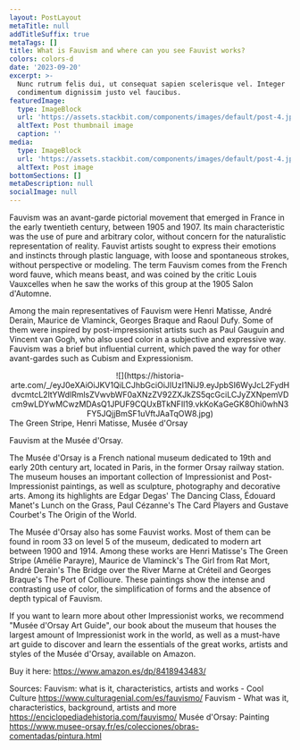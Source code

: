 ```yaml
---
layout: PostLayout
metaTitle: null
addTitleSuffix: true
metaTags: []
title: What is Fauvism and where can you see Fauvist works?
colors: colors-d
date: '2023-09-20'
excerpt: >-
  Nunc rutrum felis dui, ut consequat sapien scelerisque vel. Integer
  condimentum dignissim justo vel faucibus.
featuredImage:
  type: ImageBlock
  url: 'https://assets.stackbit.com/components/images/default/post-4.jpeg'
  altText: Post thumbnail image
  caption: ''
media:
  type: ImageBlock
  url: 'https://assets.stackbit.com/components/images/default/post-4.jpeg'
  altText: Post image
bottomSections: []
metaDescription: null
socialImage: null
---
```

Fauvism was an avant-garde pictorial movement that emerged in France in the early twentieth century, between 1905 and 1907. Its main characteristic was the use of pure and arbitrary color, without concern for the naturalistic representation of reality. Fauvist artists sought to express their emotions and instincts through plastic language, with loose and spontaneous strokes, without perspective or modeling. The term Fauvism comes from the French word fauve, which means beast, and was coined by the critic Louis Vauxcelles when he saw the works of this group at the 1905 Salon d'Automne.

Among the main representatives of Fauvism were Henri Matisse, André Derain, Maurice de Vlaminck, Georges Braque and Raoul Dufy. Some of them were inspired by post-impressionist artists such as Paul Gauguin and Vincent van Gogh, who also used color in a subjective and expressive way. Fauvism was a brief but influential current, which paved the way for other avant-gardes such as Cubism and Expressionism.

<center>![](https://historia-arte.com/_/eyJ0eXAiOiJKV1QiLCJhbGciOiJIUzI1NiJ9.eyJpbSI6WyJcL2FydHdvcmtcL2ltYWdlRmlsZVwvbWF0aXNzZV92ZXJkZS5qcGciLCJyZXNpemVDcm9wLDYwMCwzMDAsQ1JPUF9CQUxBTkNFIl19.vkKoKaGeGK8Ohi0whN3FY5JQjjBmSF1uVftJAaTqOW8.jpg)</center>
The Green Stripe, Henri Matisse, Musée d'Orsay

Fauvism at the Musée d'Orsay.

The Musée d'Orsay is a French national museum dedicated to 19th and early 20th century art, located in Paris, in the former Orsay railway station. The museum houses an important collection of Impressionist and Post-Impressionist paintings, as well as sculpture, photography and decorative arts. Among its highlights are Edgar Degas' The Dancing Class, Édouard Manet's Lunch on the Grass, Paul Cézanne's The Card Players and Gustave Courbet's The Origin of the World.

The Musée d'Orsay also has some Fauvist works. Most of them can be found in room 33 on level 5 of the museum, dedicated to modern art between 1900 and 1914. Among these works are Henri Matisse's The Green Stripe (Amélie Parayre), Maurice de Vlaminck's The Girl from Rat Mort, André Derain's The Bridge over the River Marne at Créteil and Georges Braque's The Port of Collioure. These paintings show the intense and contrasting use of color, the simplification of forms and the absence of depth typical of Fauvism.

If you want to learn more about other Impressionist works, we recommend "Musée d'Orsay Art Guide", our book about the museum that houses the largest amount of Impressionist work in the world, as well as a must-have art guide to discover and learn the essentials of the great works, artists and styles of the Musée d'Orsay, available on Amazon.

Buy it here: https://www.amazon.es/dp/8418943483/



Sources:
Fauvism: what is it, characteristics, artists and works - Cool Culture https://www.culturagenial.com/es/fauvismo/
Fauvism - What was it, characteristics, background, artists and more https://enciclopediadehistoria.com/fauvismo/
Musée d'Orsay: Painting https://www.musee-orsay.fr/es/colecciones/obras-comentadas/pintura.html

